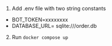 1. Add .env file with two string constants
- BOT_TOKEN=xxxxxxxx
- DATABASE_URL= sqlite:///order.db
2. Run `docker compose up`